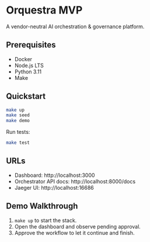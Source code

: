 # Orquestra MVP

A vendor-neutral AI orchestration & governance platform.

## Prerequisites
- Docker
- Node.js LTS
- Python 3.11
- Make

## Quickstart
```sh
make up
make seed
make demo
```

Run tests:
```sh
make test
```

## URLs
- Dashboard: http://localhost:3000
- Orchestrator API docs: http://localhost:8000/docs
- Jaeger UI: http://localhost:16686

## Demo Walkthrough
1. `make up` to start the stack.
2. Open the dashboard and observe pending approval.
3. Approve the workflow to let it continue and finish.
